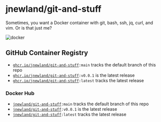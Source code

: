 # jnewland/git-and-stuff

Sometimes, you want a Docker container with git, bash, ssh, jq, curl, and vim. Or is that just me?

![docker](https://github.com/jnewland/git-and-stuff/workflows/docker/badge.svg)
## GitHub Container Registry

- <code>[ghcr.io/jnewland/git-and-stuff](https://github.com/users/jnewland/packages/container/package/git-and-stuff):main</code> tracks the default branch of this repo
- <code>[ghcr.io/jnewland/git-and-stuff](https://github.com/users/jnewland/packages/container/package/git-and-stuff):v0.0.1</code> is the latest release
- <code>[ghcr.io/jnewland/git-and-stuff](https://github.com/users/jnewland/packages/container/package/git-and-stuff):latest</code> tracks the latest release
### Docker Hub

- <code>[jnewland/git-and-stuff](https://hub.docker.com/r/jnewland/git-and-stuff):main</code> tracks the default branch of this repo
- <code>[jnewland/git-and-stuff](https://hub.docker.com/r/jnewland/git-and-stuff):v0.0.1</code> is the latest release
- <code>[jnewland/git-and-stuff](https://hub.docker.com/r/jnewland/git-and-stuff):latest</code> tracks the latest release
